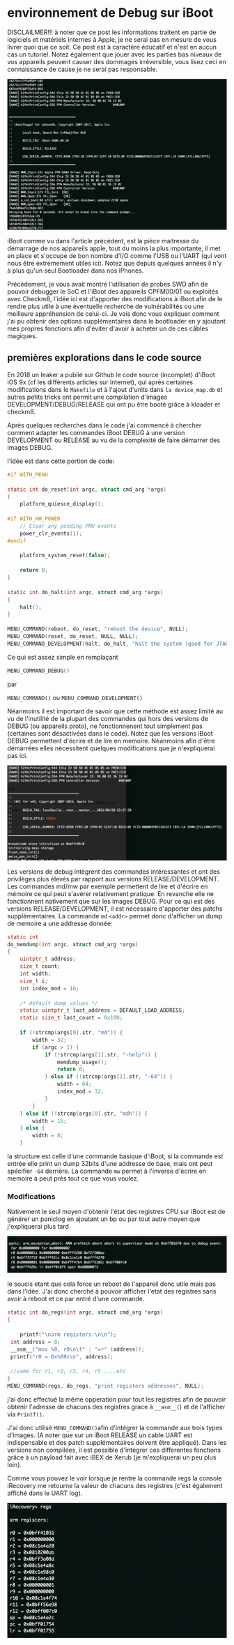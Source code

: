 

# environnement de Debug sur iBoot

DISCLAILMER!!! à noter que ce post les informations traitent en partie de logiciels et matériels internes à Apple, je ne serai pas en mesure de vous livrer quoi que ce soit. Ce post est à caractère éducatif et n'est en aucun cas un tutoriel. Notez également que jouer avec les parties bas niveaux de vos appareils peuvent causer des dommages irréversible, vous lisez ceci en connaissance de cause je ne serai pas responsable.






![iboot](iboot.png)






iBoot comme vu dans l'article précédent, est la pièce maitresse du démarrage de nos appareils apple, tout du moins la plus importante, il met en place et s'occupe de bon nombre d'I/O comme l'USB ou l'UART (qui vont nous être extremement utiles ici). Notez que depuis quelques années il n'y à plus qu'un seul Bootloader dans nos iPhones.

Précédement, je vous avait montré l'utilisation de probes SWD afin de pouvoir debugger le SoC et l'iBoot des appareils CPFM00/01 ou exploités avec Checkm8, l'idée ici est d'apporter des modifications à iBoot afin de le rendre plus utile à une éventuelle recherche de vulnérabilités ou une meilleure appréhension de celui-ci. Je vais donc vous expliquer comment j'ai pu obtenir des options supplémentaires dans le bootloader en y ajoutant mes propres fonctions afin d'éviter d'avoir à acheter un de ces câbles magiques.







## premières explorations dans le code source

En 2018 un leaker a publié sur Github le code source (incomplet) d'iBoot iOS 9x (cf les différents articles sur internet), qui après certaines modifications dans le `Makefile` et à l'ajout d'units dans `la device_map.db` et autres petits tricks ont permit une compilation d'images DEVELOPMENT/DEBUG/RELEASE qui ont pu être booté grâce à kloader et checkm8.

Après quelques recherches dans le code j'ai commencé à chercher comment adapter les commandes iBoot DEBUG à une version DEVELOPMENT ou RELEASE au vu de la complexité de faire démarrer des images DEBUG.

l'idée est dans cette portion de code:




```c
#if WITH_MENU

static int do_reset(int argc, struct cmd_arg *args)
{
	platform_quiesce_display();

#if WITH_HW_POWER
	// Clear any pending PMU events
	power_clr_events(1);
#endif

	platform_system_reset(false);

	return 0;
}

static int do_halt(int argc, struct cmd_arg *args)
{
	halt();
}

MENU_COMMAND(reboot, do_reset, "reboot the device", NULL);
MENU_COMMAND(reset, do_reset, NULL, NULL);
MENU_COMMAND_DEVELOPMENT(halt, do_halt, "halt the system (good for JTAG)", NULL);
```


Ce qui est assez simple en remplaçant

```c
MENU_COMMAND_DEBUG()
```

par

`MENU_COMMAND()` ou `MENU_COMMAND_DEVELOPMENT()`


Néanmoins il est important de savoir que cette méthode est assez limité au vu de l'inutilité de la plupart des commandes qui hors des versions de DEBUG (ou appareils proto), ne fonctionnenent tout simplement pas (certaines sont désactivées dans le code).
Notez que les versions iBoot DEBUG permettent d'écrire et de lire en memoire. Néanmoins afin d'être démarrées elles nécessitent quelques modifications que je n'expliquerai pas ici.







![debugtag](debugtag.png)







Les versions de debug intègrent des commandes intéressantes et ont des privilèges plus élevés par rapport aux versions RELEASE/DEVELOPMENT. 
Les commandes md/mw par exemple permettent de lire et d'écrire en mémoire ce qui peut s'avérer relativement pratique.
En revanche elle ne fonctionnent nativement que sur les images DEBUG. Pour ce qui est des versions RELEASE/DEVELOPMENT, il est nécessaire d'apporter des patchs supplémentaires.
La commande `md` `<addr>` permet donc d'afficher un dump de memoire a une addresse donnée:

```c
static int
do_memdump(int argc, struct cmd_arg *args)
{
	uintptr_t address;
	size_t count;
	int width;
	size_t i;
	int index_mod = 16;

	/* default dump values */
	static uintptr_t last_address = DEFAULT_LOAD_ADDRESS;
	static size_t last_count = 0x100;

	if (!strcmp(args[0].str, "md")) {
		width = 32;
		if (argc > 1) {
			if (!strcmp(args[1].str, "-help")) {
				memdump_usage();
				return 0;
			} else if (!strcmp(args[1].str, "-64")) {
				width = 64;
				index_mod = 32;
			}
		}
	} else if (!strcmp(args[0].str, "mdh")) {
		width = 16;
	} else {
		width = 8;
	}
```
la structure est celle d'une commande basique d'iBoot, si la commande est entrée elle print un dump 32bits d'une addresse de base, mais ont peut spécifier `-64` derrière.
La commande `mw` permet à l'inverse d'écrire en memoire à peut près tout ce que vous voulez.





### Modifications


Nativement le seul moyen d'obtenir l'état des registres CPU sur iBoot est de générer un paniclog en ajoutant un bp ou par tout autre moyen que j'expliquerai plus tard

![panic](panic.png)



le soucis etant que cela force un reboot de l'appareil donc utile mais pas dans l'idée. J'ai donc cherché à pouvoir afficher l'etat des registres sans avoir à reboot et ce par entré d'une commande.



```c
static int do_regs(int argc, struct cmd_arg *args)
{

	printf("\narm registers:\n\n");
 int address = 0;
 __asm__("mov %0, r0\n\t" : "=r" (address));
 printf("r0 = 0x%09x\n", address);

 //same for r1, r2, r3, r4, r5.....etc
}
MENU_COMMAND(regs, do_regs, "print registers addresses", NULL);
```



j'ai donc effectué la même opperation pour tout les registres afin de pouvoir obtenir l'adresse de chacuns des registres grace à `__asm__(`) et de l'afficher via `Printf()`.

J'ai donc utilisé `MENU_COMMAND()`afin d'intégrer la commande aux trois types d'images. (A noter que sur un iBoot RELEASE un cable UART est indispensable et des patch supplémentaires doivent être appliqué).
Dans les versions non compilées, il est possible d'intégrer ces differentes fonctions grâce à un payload fait avec iBEX de Xerub (je m'expliquerai un peu plus loin).

Comme vous pouvez le voir lorsque je rentre la commande regs la console iRecovery me retourne la valeur de chacuns des registres (c'est également affiché dans le UART log).

![regdump](regdump.png)




